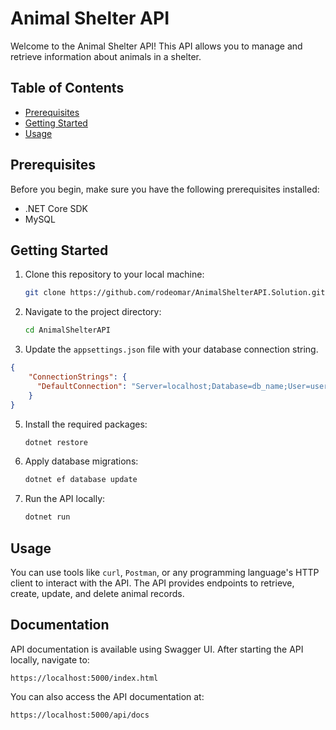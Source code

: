 # Animal Shelter API

Welcome to the Animal Shelter API! This API allows you to manage and retrieve information about animals in a shelter.

## Table of Contents

- [Prerequisites](#prerequisites)
- [Getting Started](#getting-started)
- [Usage](#usage)

## Prerequisites

Before you begin, make sure you have the following prerequisites installed:

- .NET Core SDK
- MySQL

## Getting Started

1. Clone this repository to your local machine:

   ```sh
   git clone https://github.com/rodeomar/AnimalShelterAPI.Solution.git
   ```

2. Navigate to the project directory:

   ```sh
   cd AnimalShelterAPI
   ```

3. Update the `appsettings.json` file with your database connection string.
  ```json
  {
      "ConnectionStrings": {
        "DefaultConnection": "Server=localhost;Database=db_name;User=username;Password=password;"
      }
  }
  ```
   
5. Install the required packages:

   ```sh
   dotnet restore
   ```

6. Apply database migrations:

   ```sh
   dotnet ef database update
   ```

7. Run the API locally:

   ```sh
   dotnet run
   ```

## Usage

You can use tools like `curl`, `Postman`, or any programming language's HTTP client to interact with the API. The API provides endpoints to retrieve, create, update, and delete animal records.

## Documentation

API documentation is available using Swagger UI. After starting the API locally, navigate to:

```
https://localhost:5000/index.html
```

You can also access the API documentation at:

```
https://localhost:5000/api/docs
```
